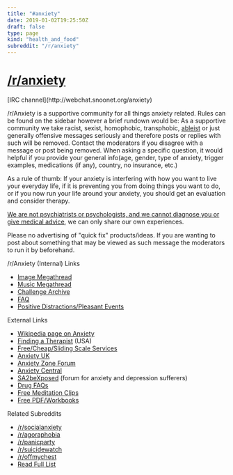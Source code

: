 ```yaml
---
title: "#anxiety"
date: 2019-01-02T19:25:50Z
draft: false
type: page
kind: "health_and_food"
subreddit: "/r/anxiety"
---
```


<h1><a href="http://anxiety.reddit.com">/r/anxiety</a></h1>
[IRC channel](http://webchat.snoonet.org/anxiety)


/r/Anxiety is a supportive community for all things anxiety related. Rules can be found on the sidebar however a brief rundown would be:
As a supportive community we take racist, sexist, homophobic, transphobic, [ableist](http://en.wikipedia.org/wiki/Ableism) or just generally offensive messages seriously and therefore posts or replies with such will be removed. Contact the moderators if you disagree with a message or post being removed.
When asking a specific question, it would helpful if you provide your general info(age, gender, type of anxiety, trigger examples, medications (if any), country, no insurance, etc.)

As a rule of thumb: If your anxiety is interfering with how you want to live your everyday life, if it is preventing you from doing things you want to do, or if you now run your life around your anxiety, you should get an evaluation and consider therapy.

[We are not psychiatrists or psychologists, and we cannot diagnose you or give medical advice](http://www.reddit.com/help/useragreement#section_medical_information_disclaimer), we can only share our own experiences.

Please no advertising of "quick fix" products/ideas. If you are wanting to post about something that may be viewed as such message the moderators to run it by beforehand.

/r/Anxiety (Internal) Links

 * [Image Megathread](https://www.reddit.com/r/Anxiety/comments/21dwsy/relaxing_image_megathread/)
 * [Music Megathread](https://www.reddit.com/r/Anxiety/comments/289t27/relaxing_music_megathread/)
 * [Challenge Archive](https://www.reddit.com/r/Anxiety/wiki/challenges)
 * [FAQ](http://www.reddit.com/r/Anxiety/wiki/faq)
 * [Positive Distractions/Pleasant Events](http://www.reddit.com/r/Anxiety/wiki/pleasantevents)

External Links

 * [Wikipedia page on Anxiety](http://en.wikipedia.org/wiki/Anxiety_disorder)
 * [Finding a Therapist](http://treatment.adaa.org/) (USA)
 * [Free/Cheap/Sliding Scale Services](http://www.needymeds.org/free_clinics.taf)
 * [Anxiety UK](https://www.anxietyuk.org.uk/get-help/)
 * [Anxiety Zone Forum](http://www.anxietyzone.com/)
 * [Anxiety Central](http://www.anxiety-central.com/)
 * [SA2beXposed](http://www.sa2bexposed.com/forum/) (forum for anxiety and depression sufferers)
 * [Drug FAQs](http://www.crazymeds.us/pmwiki/pmwiki.php/Main/HomePage)
 * [Free Meditation Clips](http://www.fragrantheart.com/cms/free-audio-meditations)
 * [Free PDF/Workbooks](http://www.cci.health.wa.gov.au/resources/consumers.cfm)

Related Subreddits

 * [/r/socialanxiety](http://www.reddit.com/r/socialanxiety)
 * [/r/agoraphobia](http://www.reddit.com/r/agoraphobia)
 * [/r/panicparty](http://www.reddit.com/r/panicparty)
 * [/r/suicidewatch](http://www.reddit.com/r/suicidewatch)
 * [/r/offmychest](http://www.reddit.com/r/offmychest)
 * [Read Full List](http://www.reddit.com/r/Anxiety/wiki/relatedsubreddits#wiki_complete_multireddit_list)

